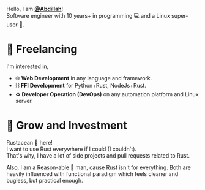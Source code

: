 Hello, I am **[@Abdillah](https://github.com/Abdillah)**!<br/>
Software engineer with 10 years+ in programming 💻 and a Linux super-user 🐧.

# 🏹 Freelancing
I'm interested in,

- 🌐 **Web Development** in any language and framework.
- ⛓️ **FFI Development** for Python+Rust, NodeJs+Rust.
- ♻️ **Developer Operation (DevOps)** on any automation platform and Linux server.

# 🌱 Grow and Investment
Rustacean :crab: here!<br/>
I want to use Rust everywhere if I could (I couldn't).<br/>
That's why, I have a lot of side projects and pull requests related to Rust.

Also, I am a Reason-able 🐫 man, cause Rust isn't for everything.
Both are heavily influenced with functional paradigm which feels cleaner and bugless, but practical enough.
